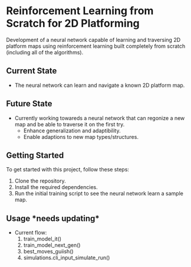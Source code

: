# Reinforcement Learning from Scratch for 2D Platforming

Development of a neural network capable of learning and traversing 2D platform maps using reinforcement learning built completely from scratch (including all of the algorithms).

## Current State

- The neural network can learn and navigate a known 2D platform map.

## Future State

- Currently working towareds a neural network that can regonize a new map and be able to traverse it on the first try.
  - Enhance generalization and adaptibility.
  - Enable adaptions to new map types/structures.

## Getting Started

To get started with this project, follow these steps:

1. Clone the repository.
2. Install the required dependencies.
3. Run the initial training script to see the neural network learn a sample map.

## Usage \*needs updating\*
- Current flow:
  1. train_model_it()
  2. train_model_next_gen()
  3. best_moves_guiish()
  7. simulations.cli_input_simulate_run()
